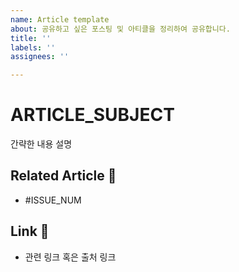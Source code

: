 ```yaml
---
name: Article template
about: 공유하고 싶은 포스팅 및 아티클을 정리하여 공유합니다.
title: ''
labels: ''
assignees: ''

---
```


# ARTICLE_SUBJECT 
간략한 내용 설명

## Related Article :bookmark:
- #ISSUE_NUM

## Link :link:
- 관련 링크 혹은 출처 링크
